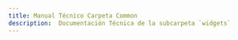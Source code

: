 ```yaml
---
title: Manual Técnico Carpeta Common
description:  Documentación Técnica de la subcarpeta `widgets`
---
```


